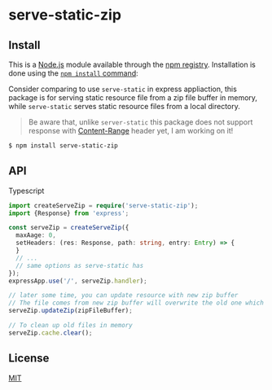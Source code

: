 # serve-static-zip

## Install

This is a [Node.js](https://nodejs.org/en/) module available through the
[npm registry](https://www.npmjs.com/). Installation is done using the
[`npm install` command](https://docs.npmjs.com/getting-started/installing-npm-packages-locally):

Consider comparing to use `serve-static` in express appliaction, this package is for
serving static resource file from a zip file buffer in memory, while `serve-static` 
serves static resource files from a local directory.

> Be aware that, unlike `server-static` this package does not support response with [Content-Range](https://devdocs.io/http/headers/content-range) header yet, I am working on it!

```sh
$ npm install serve-static-zip
```

## API

<!-- eslint-disable no-unused-vars -->
Typescript
```ts
import createServeZip = require('serve-static-zip');
import {Response} from 'express';

const serveZip = createServeZip({
  maxAage: 0,
  setHeaders: (res: Response, path: string, entry: Entry) => {
  }
  // ...
  // same options as serve-static has
});
expressApp.use('/', serveZip.handler);

// later some time, you can update resource with new zip buffer
// The file comes from new zip buffer will overwrite the old one which has same path
serveZip.updateZip(zipFileBuffer);

// To clean up old files in memory
serveZip.cache.clear();
```


## License

[MIT](LICENSE)

[npm-image]: https://img.shields.io/npm/v/serve-static.svg
[npm-url]: https://npmjs.org/package/serve-static
[travis-image]: https://img.shields.io/travis/expressjs/serve-static/master.svg?label=linux
[travis-url]: https://travis-ci.org/expressjs/serve-static
[appveyor-image]: https://img.shields.io/appveyor/ci/dougwilson/serve-static/master.svg?label=windows
[appveyor-url]: https://ci.appveyor.com/project/dougwilson/serve-static
[coveralls-image]: https://img.shields.io/coveralls/expressjs/serve-static/master.svg
[coveralls-url]: https://coveralls.io/r/expressjs/serve-static
[downloads-image]: https://img.shields.io/npm/dm/serve-static.svg
[downloads-url]: https://npmjs.org/package/serve-static
